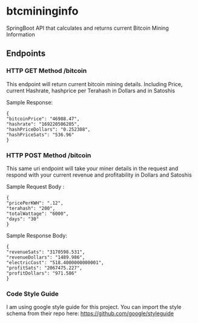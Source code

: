 # btcmininginfo
SpringBoot API that calculates and returns current Bitcoin Mining Information

## Endpoints
### HTTP GET Method /bitcoin
This endpoint will return current bitcoin mining details. Including Price, current Hashrate, hashprice per Terahash in Dollars and in Satoshis

Sample Response:

    {
    "bitcoinPrice": "46988.47",
    "hashrate": "169220506205",
    "hashPriceDollars": "0.252308",
    "hashPriceSats": "536.96"
    }

### HTTP POST Method /bitcoin
This same uri endpoint will take your miner details in the request and respond with your current revenue and profitability in Dollars and Satoshis

Sample Request Body :

    {
    "pricePerKWH": ".12",
    "terahash": "200",
    "totalWattage": "6000",
    "days": "30"
    }

Sample Response Body:

    {
    "revenueSats": "3170598.531",
    "revenueDollars": "1489.986",
    "electricCost": "518.4000000000001",
    "profitSats": "2067475.227",
    "profitDollars": "971.586"
    }

### Code Style Guide 
I am using google style guide for this project. You can import the style schema from their repo here: https://github.com/google/styleguide